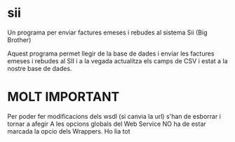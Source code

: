 # sii
Un programa per enviar factures emeses i rebudes al sistema Sii (Big Brother)


Aquest programa permet llegir de la base de dades i enviar les factures emeses i rebudes al SII i a la vegada actualitza els camps de CSV i estat a la nostre base de dades.

# MOLT IMPORTANT #

Per poder fer modificacions dels wsdl (si canvia la url) s'han de esborrar i tornar a afegir
A les opcions globals del Web Service NO ha de estar marcada la opcio dels Wrappers. Ho lia tot

